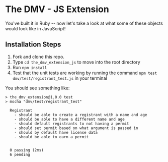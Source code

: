 # The DMV - JS Extension

You've built it in Ruby -- now let's take a look at what some of these objects would look like in JavaScript!

## Installation Steps

1. Fork and clone this repo.
2. Type `cd the_dmv_extension_js` to move into the root directory
3. Run `npm install`
4. Test that the unit tests are working by running the command `npm test dmv/test/registrant_test.js` in your terminal

You should see something like:

```shell
> the_dmv_extension@1.0.0 test
> mocha "dmv/test/registrant_test"

  Registrant
    - should be able to create a registrant with a name and age
    - should be able to have a different name and age
    - should default registrants to not having a permit
    - should set permit based on what argument is passed in
    - should by default have license data
    - should be able to earn a permit


  0 passing (2ms)
  6 pending
```
